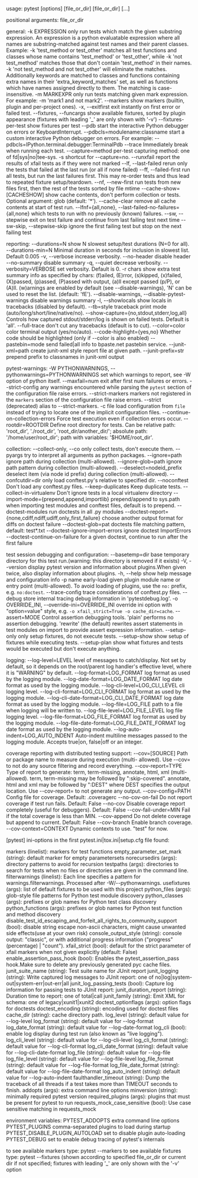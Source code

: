 usage: pytest [options] [file_or_dir] [file_or_dir] [...]

positional arguments:
  file_or_dir

general:
  -k EXPRESSION         only run tests which match the given substring
                        expression. An expression is a python evaluatable
                        expression where all names are substring-matched against
                        test names and their parent classes. Example: -k
                        'test_method or test_other' matches all test functions
                        and classes whose name contains 'test_method' or
                        'test_other', while -k 'not test_method' matches those
                        that don't contain 'test_method' in their names. -k 'not
                        test_method and not test_other' will eliminate the
                        matches. Additionally keywords are matched to classes
                        and functions containing extra names in their
                        'extra_keyword_matches' set, as well as functions which
                        have names assigned directly to them. The matching is
                        case-insensitive.
  -m MARKEXPR           only run tests matching given mark expression.
                        For example: -m 'mark1 and not mark2'.
  --markers             show markers (builtin, plugin and per-project ones).
  -x, --exitfirst       exit instantly on first error or failed test.
  --fixtures, --funcargs
                        show available fixtures, sorted by plugin appearance
                        (fixtures with leading '_' are only shown with '-v')
  --fixtures-per-test   show fixtures per test
  --pdb                 start the interactive Python debugger on errors or
                        KeyboardInterrupt.
  --pdbcls=modulename:classname
                        start a custom interactive Python debugger on errors.
                        For example:
                        --pdbcls=IPython.terminal.debugger:TerminalPdb
  --trace               Immediately break when running each test.
  --capture=method      per-test capturing method: one of fd|sys|no|tee-sys.
  -s                    shortcut for --capture=no.
  --runxfail            report the results of xfail tests as if they were not
                        marked
  --lf, --last-failed   rerun only the tests that failed at the last run (or all
                        if none failed)
  --ff, --failed-first  run all tests, but run the last failures first.
                        This may re-order tests and thus lead to repeated
                        fixture setup/teardown.
  --nf, --new-first     run tests from new files first, then the rest of the
                        tests sorted by file mtime
  --cache-show=[CACHESHOW]
                        show cache contents, don't perform collection or tests.
                        Optional argument: glob (default: '*').
  --cache-clear         remove all cache contents at start of test run.
  --lfnf={all,none}, --last-failed-no-failures={all,none}
                        which tests to run with no previously (known) failures.
  --sw, --stepwise      exit on test failure and continue from last failing test
                        next time
  --sw-skip, --stepwise-skip
                        ignore the first failing test but stop on the next
                        failing test

reporting:
  --durations=N         show N slowest setup/test durations (N=0 for all).
  --durations-min=N     Minimal duration in seconds for inclusion in slowest
                        list. Default 0.005
  -v, --verbose         increase verbosity.
  --no-header           disable header
  --no-summary          disable summary
  -q, --quiet           decrease verbosity.
  --verbosity=VERBOSE   set verbosity. Default is 0.
  -r chars              show extra test summary info as specified by chars:
                        (f)ailed, (E)rror, (s)kipped, (x)failed, (X)passed,
                        (p)assed, (P)assed with output, (a)ll except passed
                        (p/P), or (A)ll. (w)arnings are enabled by default (see
                        --disable-warnings), 'N' can be used to reset the list.
                        (default: 'fE').
  --disable-warnings, --disable-pytest-warnings
                        disable warnings summary
  -l, --showlocals      show locals in tracebacks (disabled by default).
  --tb=style            traceback print mode (auto/long/short/line/native/no).
  --show-capture={no,stdout,stderr,log,all}
                        Controls how captured stdout/stderr/log is shown on
                        failed tests. Default is 'all'.
  --full-trace          don't cut any tracebacks (default is to cut).
  --color=color         color terminal output (yes/no/auto).
  --code-highlight={yes,no}
                        Whether code should be highlighted (only if --color is
                        also enabled)
  --pastebin=mode       send failed|all info to bpaste.net pastebin service.
  --junit-xml=path      create junit-xml style report file at given path.
  --junit-prefix=str    prepend prefix to classnames in junit-xml output

pytest-warnings:
  -W PYTHONWARNINGS, --pythonwarnings=PYTHONWARNINGS
                        set which warnings to report, see -W option of python
                        itself.
  --maxfail=num         exit after first num failures or errors.
  --strict-config       any warnings encountered while parsing the `pytest`
                        section of the configuration file raise errors.
  --strict-markers      markers not registered in the `markers` section of the
                        configuration file raise errors.
  --strict              (deprecated) alias to --strict-markers.
  -c file               load configuration from `file` instead of trying to
                        locate one of the implicit configuration files.
  --continue-on-collection-errors
                        Force test execution even if collection errors occur.
  --rootdir=ROOTDIR     Define root directory for tests. Can be relative path:
                        'root_dir', './root_dir', 'root_dir/another_dir/';
                        absolute path: '/home/user/root_dir'; path with
                        variables: '$HOME/root_dir'.

collection:
  --collect-only, --co  only collect tests, don't execute them.
  --pyargs              try to interpret all arguments as python packages.
  --ignore=path         ignore path during collection (multi-allowed).
  --ignore-glob=path    ignore path pattern during collection (multi-allowed).
  --deselect=nodeid_prefix
                        deselect item (via node id prefix) during collection
                        (multi-allowed).
  --confcutdir=dir      only load conftest.py's relative to specified dir.
  --noconftest          Don't load any conftest.py files.
  --keep-duplicates     Keep duplicate tests.
  --collect-in-virtualenv
                        Don't ignore tests in a local virtualenv directory
  --import-mode={prepend,append,importlib}
                        prepend/append to sys.path when importing test modules
                        and conftest files, default is to prepend.
  --doctest-modules     run doctests in all .py modules
  --doctest-report={none,cdiff,ndiff,udiff,only_first_failure}
                        choose another output format for diffs on doctest
                        failure
  --doctest-glob=pat    doctests file matching pattern, default: test*.txt
  --doctest-ignore-import-errors
                        ignore doctest ImportErrors
  --doctest-continue-on-failure
                        for a given doctest, continue to run after the first
                        failure

test session debugging and configuration:
  --basetemp=dir        base temporary directory for this test run.(warning:
                        this directory is removed if it exists)
  -V, --version         display pytest version and information about
                        plugins.When given twice, also display information about
                        plugins.
  -h, --help            show help message and configuration info
  -p name               early-load given plugin module name or entry point
                        (multi-allowed).
                        To avoid loading of plugins, use the `no:` prefix, e.g.
                        `no:doctest`.
  --trace-config        trace considerations of conftest.py files.
  --debug               store internal tracing debug information in
                        'pytestdebug.log'.
  -o OVERRIDE_INI, --override-ini=OVERRIDE_INI
                        override ini option with "option=value" style, e.g. `-o
                        xfail_strict=True -o cache_dir=cache`.
  --assert=MODE         Control assertion debugging tools.
                        'plain' performs no assertion debugging.
                        'rewrite' (the default) rewrites assert statements in
                        test modules on import to provide assert expression
                        information.
  --setup-only          only setup fixtures, do not execute tests.
  --setup-show          show setup of fixtures while executing tests.
  --setup-plan          show what fixtures and tests would be executed but don't
                        execute anything.

logging:
  --log-level=LEVEL     level of messages to catch/display.
                        Not set by default, so it depends on the root/parent log
                        handler's effective level, where it is "WARNING" by
                        default.
  --log-format=LOG_FORMAT
                        log format as used by the logging module.
  --log-date-format=LOG_DATE_FORMAT
                        log date format as used by the logging module.
  --log-cli-level=LOG_CLI_LEVEL
                        cli logging level.
  --log-cli-format=LOG_CLI_FORMAT
                        log format as used by the logging module.
  --log-cli-date-format=LOG_CLI_DATE_FORMAT
                        log date format as used by the logging module.
  --log-file=LOG_FILE   path to a file when logging will be written to.
  --log-file-level=LOG_FILE_LEVEL
                        log file logging level.
  --log-file-format=LOG_FILE_FORMAT
                        log format as used by the logging module.
  --log-file-date-format=LOG_FILE_DATE_FORMAT
                        log date format as used by the logging module.
  --log-auto-indent=LOG_AUTO_INDENT
                        Auto-indent multiline messages passed to the logging
                        module. Accepts true|on, false|off or an integer.

coverage reporting with distributed testing support:
  --cov=[SOURCE]        Path or package name to measure during execution (multi-
                        allowed). Use --cov= to not do any source filtering and
                        record everything.
  --cov-report=TYPE     Type of report to generate: term, term-missing,
                        annotate, html, xml (multi-allowed). term, term-missing
                        may be followed by ":skip-covered". annotate, html and
                        xml may be followed by ":DEST" where DEST specifies the
                        output location. Use --cov-report= to not generate any
                        output.
  --cov-config=PATH     Config file for coverage. Default: .coveragerc
  --no-cov-on-fail      Do not report coverage if test run fails. Default: False
  --no-cov              Disable coverage report completely (useful for
                        debuggers). Default: False
  --cov-fail-under=MIN  Fail if the total coverage is less than MIN.
  --cov-append          Do not delete coverage but append to current. Default:
                        False
  --cov-branch          Enable branch coverage.
  --cov-context=CONTEXT
                        Dynamic contexts to use. "test" for now.

[pytest] ini-options in the first pytest.ini|tox.ini|setup.cfg file found:

  markers (linelist):   markers for test functions
  empty_parameter_set_mark (string):
                        default marker for empty parametersets
  norecursedirs (args): directory patterns to avoid for recursion
  testpaths (args):     directories to search for tests when no files or
                        directories are given in the command line.
  filterwarnings (linelist):
                        Each line specifies a pattern for
                        warnings.filterwarnings. Processed after
                        -W/--pythonwarnings.
  usefixtures (args):   list of default fixtures to be used with this project
  python_files (args):  glob-style file patterns for Python test module
                        discovery
  python_classes (args):
                        prefixes or glob names for Python test class discovery
  python_functions (args):
                        prefixes or glob names for Python test function and
                        method discovery
  disable_test_id_escaping_and_forfeit_all_rights_to_community_support (bool):
                        disable string escape non-ascii characters, might cause
                        unwanted side effects(use at your own risk)
  console_output_style (string):
                        console output: "classic", or with additional progress
                        information ("progress" (percentage) | "count").
  xfail_strict (bool):  default for the strict parameter of xfail markers when
                        not given explicitly (default: False)
  enable_assertion_pass_hook (bool):
                        Enables the pytest_assertion_pass hook.Make sure to
                        delete any previously generated pyc cache files.
  junit_suite_name (string):
                        Test suite name for JUnit report
  junit_logging (string):
                        Write captured log messages to JUnit report: one of
                        no|log|system-out|system-err|out-err|all
  junit_log_passing_tests (bool):
                        Capture log information for passing tests to JUnit
                        report:
  junit_duration_report (string):
                        Duration time to report: one of total|call
  junit_family (string):
                        Emit XML for schema: one of legacy|xunit1|xunit2
  doctest_optionflags (args):
                        option flags for doctests
  doctest_encoding (string):
                        encoding used for doctest files
  cache_dir (string):   cache directory path.
  log_level (string):   default value for --log-level
  log_format (string):  default value for --log-format
  log_date_format (string):
                        default value for --log-date-format
  log_cli (bool):       enable log display during test run (also known as "live
                        logging").
  log_cli_level (string):
                        default value for --log-cli-level
  log_cli_format (string):
                        default value for --log-cli-format
  log_cli_date_format (string):
                        default value for --log-cli-date-format
  log_file (string):    default value for --log-file
  log_file_level (string):
                        default value for --log-file-level
  log_file_format (string):
                        default value for --log-file-format
  log_file_date_format (string):
                        default value for --log-file-date-format
  log_auto_indent (string):
                        default value for --log-auto-indent
  faulthandler_timeout (string):
                        Dump the traceback of all threads if a test takes more
                        than TIMEOUT seconds to finish.
  addopts (args):       extra command line options
  minversion (string):  minimally required pytest version
  required_plugins (args):
                        plugins that must be present for pytest to run
  requests_mock_case_sensitive (bool):
                        Use case sensitive matching in requests_mock

environment variables:
  PYTEST_ADDOPTS           extra command line options
  PYTEST_PLUGINS           comma-separated plugins to load during startup
  PYTEST_DISABLE_PLUGIN_AUTOLOAD set to disable plugin auto-loading
  PYTEST_DEBUG             set to enable debug tracing of pytest's internals


to see available markers type: pytest --markers
to see available fixtures type: pytest --fixtures
(shown according to specified file_or_dir or current dir if not specified; fixtures with leading '_' are only shown with the '-v' option
